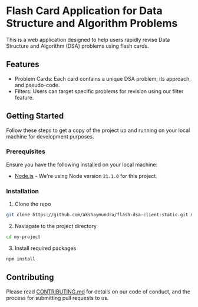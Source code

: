 # Flash Card Application for Data Structure and Algorithm Problems

This is a web application designed to help users rapidly revise Data Structure and Algorithm (DSA) problems using flash cards.

## Features

- Problem Cards: Each card contains a unique DSA problem, its approach, and pseudo-code.
- Filters: Users can target specific problems for revision using our filter feature.

## Getting Started

Follow these steps to get a copy of the project up and running on your local machine for development purposes.

### Prerequisites

Ensure you have the following installed on your local machine:

- [Node.js](https://nodejs.org/en/download) - We're using Node version `21.1.0` for this project.

### Installation

1. Clone the repo
  ```bash
  git clone https://github.com/akshaymundra/flash-dsa-client-static.git my-project
  ```

2. Naviagate to the project directory
  ```bash
  cd my-project
  ```

3. Install required packages
  ```bash
  npm install
  ```

## Contributing

Please read [CONTRIBUTING.md](CONTRIBUTING.md) for details on our code of conduct, and the process for submitting pull requests to us.